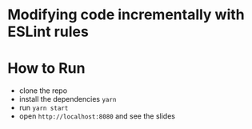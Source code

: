 # Modifying code incrementally with ESLint rules

# How to Run

- clone the repo
- install the dependencies `yarn`
- run `yarn start`
- open `http://localhost:8080` and see the slides

